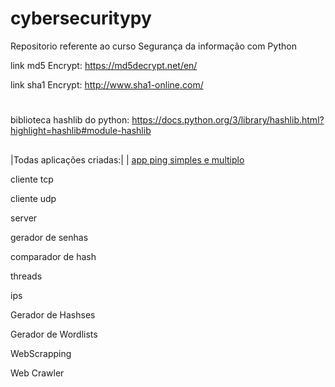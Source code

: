 # cybersecuritypy
Repositorio referente ao curso Segurança da informação com Python



link md5 Encrypt: https://md5decrypt.net/en/

link sha1 Encrypt: http://www.sha1-online.com/




#

biblioteca hashlib do python: https://docs.python.org/3/library/hashlib.html?highlight=hashlib#module-hashlib
##


<div>
  
  
|Todas aplicações criadas:| |
<a href="https://github.com/antoniobigas/cybersecuritypy/tree/master/Introducao%20aos%20conceitos%20de%20cybersecurity%20e%20ping">app ping simples e multiplo</a><br>



cliente tcp

cliente udp

server

gerador de senhas

comparador de hash

threads

ips

Gerador de Hashses

Gerador de Wordlists

WebScrapping


Web Crawler
</div>



